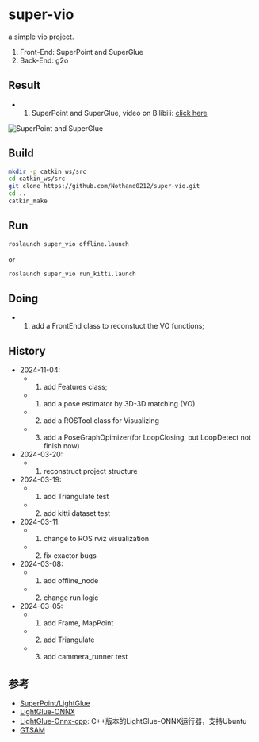 # super-vio

a simple vio project.

1. Front-End: SuperPoint and SuperGlue
2. Back-End: g2o

## Result

- 1. SuperPoint and SuperGlue, video on Bilibili: [click here](https://b23.tv/6eXpUU1)

![SuperPoint and SuperGlue](doc/Video_20240320_033318_171.gif)

## Build

```sh
mkdir -p catkin_ws/src
cd catkin_ws/src
git clone https://github.com/Nothand0212/super-vio.git
cd ..
catkin_make
```

## Run

```sh
roslaunch super_vio offline.launch
```
or
```sh
roslaunch super_vio run_kitti.launch
```


## Doing

- 1. add a FrontEnd class to reconstuct the VO functions;

## History

- 2024-11-04:
  - 1. add Features class;
  - 1. add a pose estimator by 3D-3D matching (VO)
  - 2. add a ROSTool class for Visualizing
  - 3. add a PoseGraphOpimizer(for LoopClosing, but LoopDetect not finish now)
- 2024-03-20:
  - 1. reconstruct project structure
- 2024-03-19:
  - 1. add Triangulate test
  - 2. add kitti dataset test
- 2024-03-11:
  - 1. change to ROS rviz visualization
  - 2. fix exactor bugs
- 2024-03-08:
  - 1. add offline_node
  - 2. change run logic
- 2024-03-05:
  - 1. add Frame, MapPoint
  - 2. add Triangulate 
  - 3. add cammera_runner test



## 参考

- [SuperPoint/LightGlue](https://github.com/cvg/LightGlue)
- [LightGlue-ONNX](https://github.com/fabio-sim/LightGlue-ONNX)
- [LightGlue-Onnx-cpp](https://github.com/Nothand0212/LightGlue-OnnxRunner-cpp): C++版本的LightGlue-ONNX运行器，支持Ubuntu
- [GTSAM](https://github.com/borglab/gtsam)

